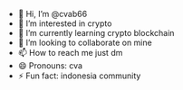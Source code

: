 - 👋 Hi, I’m @cvab66
- 👀 I’m interested in crypto
- 🌱 I’m currently learning crypto blockchain
- 💞️ I’m looking to collaborate on mine
- 📫 How to reach me just dm
- 😄 Pronouns: cva
- ⚡ Fun fact: indonesia community

<!---
cvab66/cvab66 is a ✨ special ✨ repository because its `README.md` (this file) appears on your GitHub profile.
You can click the Preview link to take a look at your changes.
--->
